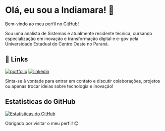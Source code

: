 # Olá, eu sou a Indiamara! 👋

Bem-vindo ao meu perfil no GitHub!

Sou uma analista de Sistemas e atualmente residente técnica, cursando especialização em inovação e transformação digital e e-gov pela Universidade Estadual do Centro Oeste no Paraná.

## 🔗 Links
[![portfolio](https://img.shields.io/badge/portfolio-000?style=for-the-badge&logo=ko-fi&logoColor=white)](https://beacons.ai/indiamara)
[![linkedin](https://img.shields.io/badge/linkedin-0A66C2?style=for-the-badge&logo=linkedin&logoColor=white)](https://www.linkedin.com/in/indiamara/)

Sinta-se à vontade para entrar em contato e discutir colaborações, projetos ou apenas trocar ideias sobre tecnologia e inovação!

## Estatísticas do GitHub
[![Estatísticas do GitHub](https://github-readme-stats.vercel.app/api?username=indiamaraenes&show_icons=true&theme=dark)](https://github.com/indiamaraenes)

Obrigado por visitar o meu perfil! 😊
